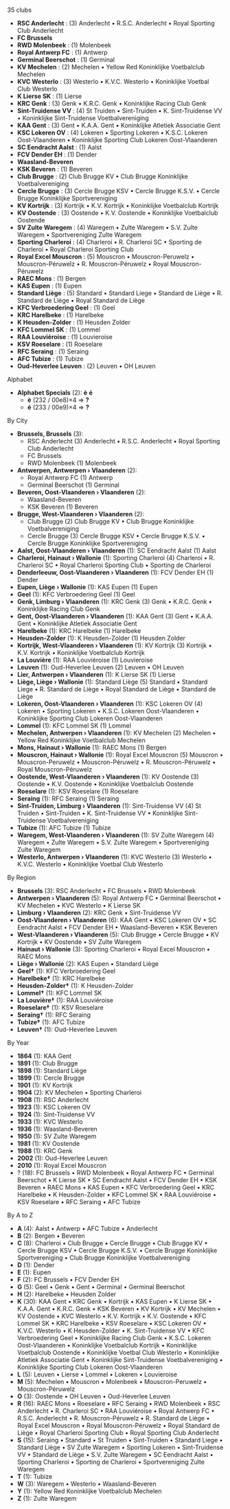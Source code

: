 35 clubs

- **RSC Anderlecht** : (3) Anderlecht • R.S.C. Anderlecht • Royal Sporting Club Anderlecht
- **FC Brussels**
- **RWD Molenbeek** : (1) Molenbeek
- **Royal Antwerp FC** : (1) Antwerp
- **Germinal Beerschot** : (1) Germinal
- **KV Mechelen** : (2) Mechelen • Yellow Red Koninklijke Voetbalclub Mechelen
- **KVC Westerlo** : (3) Westerlo • K.V.C. Westerlo • Koninklijke Voetbal Club Westerlo
- **K Lierse SK** : (1) Lierse
- **KRC Genk** : (3) Genk • K.R.C. Genk • Koninklijke Racing Club Genk
- **Sint-Truidense VV** : (4) St Truiden • Sint-Truiden • K. Sint-Truidense VV • Koninklijke Sint-Truidense Voetbalvereniging
- **KAA Gent** : (3) Gent • K.A.A. Gent • Koninklijke Atletiek Associatie Gent
- **KSC Lokeren OV** : (4) Lokeren • Sporting Lokeren • K.S.C. Lokeren Oost-Vlaanderen • Koninklijke Sporting Club Lokeren Oost-Vlaanderen
- **SC Eendracht Aalst** : (1) Aalst
- **FCV Dender EH** : (1) Dender
- **Waasland-Beveren**
- **KSK Beveren** : (1) Beveren
- **Club Brugge** : (2) Club Brugge KV • Club Brugge Koninklijke Voetbalvereniging
- **Cercle Brugge** : (3) Cercle Brugge KSV • Cercle Brugge K.S.V. • Cercle Brugge Koninklijke Sportvereniging
- **KV Kortrijk** : (3) Kortrijk • K.V. Kortrijk • Koninklijke Voetbalclub Kortrijk
- **KV Oostende** : (3) Oostende • K.V. Oostende • Koninklijke Voetbalclub Oostende
- **SV Zulte Waregem** : (4) Waregem • Zulte Waregem • S.V. Zulte Waregem • Sportvereniging Zulte Waregem
- **Sporting Charleroi** : (4) Charleroi • R. Charleroi SC • Sporting de Charleroi • Royal Charleroi Sporting Club
- **Royal Excel Mouscron** : (5) Mouscron • Mouscron-Peruwelz • Mouscron-Péruwelz • R. Mouscron-Péruwelz • Royal Mouscron-Péruwelz
- **RAEC Mons** : (1) Bergen
- **KAS Eupen** : (1) Eupen
- **Standard Liège** : (5) Standard • Standard Liege • Standard de Liège • R. Standard de Liège • Royal Standard de Liège
- **KFC Verbroedering Geel** : (1) Geel
- **KRC Harelbeke** : (1) Harelbeke
- **K Heusden-Zolder** : (1) Heusden Zolder
- **KFC Lommel SK** : (1) Lommel
- **RAA Louviéroise** : (1) Louvieroise
- **KSV Roeselare** : (1) Roeselare
- **RFC Seraing** : (1) Seraing
- **AFC Tubize** : (1) Tubize
- **Oud-Heverlee Leuven** : (2) Leuven • OH Leuven




Alphabet

- **Alphabet Specials** (2):  **è**  **é** 
  - **è** (232 / 00e8)×4 => **?**
  - **é** (233 / 00e9)×4 => **?**




By City

- **Brussels, Brussels** (3): 
  - RSC Anderlecht  (3) Anderlecht • R.S.C. Anderlecht • Royal Sporting Club Anderlecht
  - FC Brussels 
  - RWD Molenbeek  (1) Molenbeek
- **Antwerpen, Antwerpen › Vlaanderen** (2): 
  - Royal Antwerp FC  (1) Antwerp
  - Germinal Beerschot  (1) Germinal
- **Beveren, Oost-Vlaanderen › Vlaanderen** (2): 
  - Waasland-Beveren 
  - KSK Beveren  (1) Beveren
- **Brugge, West-Vlaanderen › Vlaanderen** (2): 
  - Club Brugge  (2) Club Brugge KV • Club Brugge Koninklijke Voetbalvereniging
  - Cercle Brugge  (3) Cercle Brugge KSV • Cercle Brugge K.S.V. • Cercle Brugge Koninklijke Sportvereniging
- **Aalst, Oost-Vlaanderen › Vlaanderen** (1): SC Eendracht Aalst  (1) Aalst
- **Charleroi, Hainaut › Wallonie** (1): Sporting Charleroi  (4) Charleroi • R. Charleroi SC • Royal Charleroi Sporting Club • Sporting de Charleroi
- **Denderleeuw, Oost-Vlaanderen › Vlaanderen** (1): FCV Dender EH  (1) Dender
- **Eupen, Liège › Wallonie** (1): KAS Eupen  (1) Eupen
- **Geel** (1): KFC Verbroedering Geel  (1) Geel
- **Genk, Limburg › Vlaanderen** (1): KRC Genk  (3) Genk • K.R.C. Genk • Koninklijke Racing Club Genk
- **Gent, Oost-Vlaanderen › Vlaanderen** (1): KAA Gent  (3) Gent • K.A.A. Gent • Koninklijke Atletiek Associatie Gent
- **Harelbeke** (1): KRC Harelbeke  (1) Harelbeke
- **Heusden-Zolder** (1): K Heusden-Zolder  (1) Heusden Zolder
- **Kortrijk, West-Vlaanderen › Vlaanderen** (1): KV Kortrijk  (3) Kortrijk • K.V. Kortrijk • Koninklijke Voetbalclub Kortrijk
- **La Louvière** (1): RAA Louviéroise  (1) Louvieroise
- **Leuven** (1): Oud-Heverlee Leuven  (2) Leuven • OH Leuven
- **Lier, Antwerpen › Vlaanderen** (1): K Lierse SK  (1) Lierse
- **Liège, Liège › Wallonie** (1): Standard Liège  (5) Standard • Standard Liege • R. Standard de Liège • Royal Standard de Liège • Standard de Liège
- **Lokeren, Oost-Vlaanderen › Vlaanderen** (1): KSC Lokeren OV  (4) Lokeren • Sporting Lokeren • K.S.C. Lokeren Oost-Vlaanderen • Koninklijke Sporting Club Lokeren Oost-Vlaanderen
- **Lommel** (1): KFC Lommel SK  (1) Lommel
- **Mechelen, Antwerpen › Vlaanderen** (1): KV Mechelen  (2) Mechelen • Yellow Red Koninklijke Voetbalclub Mechelen
- **Mons, Hainaut › Wallonie** (1): RAEC Mons  (1) Bergen
- **Mouscron, Hainaut › Wallonie** (1): Royal Excel Mouscron  (5) Mouscron • Mouscron-Peruwelz • Mouscron-Péruwelz • R. Mouscron-Péruwelz • Royal Mouscron-Péruwelz
- **Oostende, West-Vlaanderen › Vlaanderen** (1): KV Oostende  (3) Oostende • K.V. Oostende • Koninklijke Voetbalclub Oostende
- **Roeselare** (1): KSV Roeselare  (1) Roeselare
- **Seraing** (1): RFC Seraing  (1) Seraing
- **Sint-Truiden, Limburg › Vlaanderen** (1): Sint-Truidense VV  (4) St Truiden • Sint-Truiden • K. Sint-Truidense VV • Koninklijke Sint-Truidense Voetbalvereniging
- **Tubize** (1): AFC Tubize  (1) Tubize
- **Waregem, West-Vlaanderen › Vlaanderen** (1): SV Zulte Waregem  (4) Waregem • Zulte Waregem • S.V. Zulte Waregem • Sportvereniging Zulte Waregem
- **Westerlo, Antwerpen › Vlaanderen** (1): KVC Westerlo  (3) Westerlo • K.V.C. Westerlo • Koninklijke Voetbal Club Westerlo




By Region

- **Brussels** (3):   RSC Anderlecht • FC Brussels • RWD Molenbeek
- **Antwerpen › Vlaanderen** (5):   Royal Antwerp FC • Germinal Beerschot • KV Mechelen • KVC Westerlo • K Lierse SK
- **Limburg › Vlaanderen** (2):   KRC Genk • Sint-Truidense VV
- **Oost-Vlaanderen › Vlaanderen** (6):   KAA Gent • KSC Lokeren OV • SC Eendracht Aalst • FCV Dender EH • Waasland-Beveren • KSK Beveren
- **West-Vlaanderen › Vlaanderen** (5):   Club Brugge • Cercle Brugge • KV Kortrijk • KV Oostende • SV Zulte Waregem
- **Hainaut › Wallonie** (3):   Sporting Charleroi • Royal Excel Mouscron • RAEC Mons
- **Liège › Wallonie** (2):   KAS Eupen • Standard Liège
- **Geel†** (1):   KFC Verbroedering Geel
- **Harelbeke†** (1):   KRC Harelbeke
- **Heusden-Zolder†** (1):   K Heusden-Zolder
- **Lommel†** (1):   KFC Lommel SK
- **La Louvière†** (1):   RAA Louviéroise
- **Roeselare†** (1):   KSV Roeselare
- **Seraing†** (1):   RFC Seraing
- **Tubize†** (1):   AFC Tubize
- **Leuven†** (1):   Oud-Heverlee Leuven




By Year

- **1864** (1):   KAA Gent
- **1891** (1):   Club Brugge
- **1898** (1):   Standard Liège
- **1899** (1):   Cercle Brugge
- **1901** (1):   KV Kortrijk
- **1904** (2):   KV Mechelen • Sporting Charleroi
- **1908** (1):   RSC Anderlecht
- **1923** (1):   KSC Lokeren OV
- **1924** (1):   Sint-Truidense VV
- **1933** (1):   KVC Westerlo
- **1936** (1):   Waasland-Beveren
- **1950** (1):   SV Zulte Waregem
- **1981** (1):   KV Oostende
- **1988** (1):   KRC Genk
- **2002** (1):   Oud-Heverlee Leuven
- **2010** (1):   Royal Excel Mouscron
- ? (18):   FC Brussels • RWD Molenbeek • Royal Antwerp FC • Germinal Beerschot • K Lierse SK • SC Eendracht Aalst • FCV Dender EH • KSK Beveren • RAEC Mons • KAS Eupen • KFC Verbroedering Geel • KRC Harelbeke • K Heusden-Zolder • KFC Lommel SK • RAA Louviéroise • KSV Roeselare • RFC Seraing • AFC Tubize






By A to Z

- **A** (4): Aalst • Antwerp • AFC Tubize • Anderlecht
- **B** (2): Bergen • Beveren
- **C** (8): Charleroi • Club Brugge • Cercle Brugge • Club Brugge KV • Cercle Brugge KSV • Cercle Brugge K.S.V. • Cercle Brugge Koninklijke Sportvereniging • Club Brugge Koninklijke Voetbalvereniging
- **D** (1): Dender
- **E** (1): Eupen
- **F** (2): FC Brussels • FCV Dender EH
- **G** (5): Geel • Genk • Gent • Germinal • Germinal Beerschot
- **H** (2): Harelbeke • Heusden Zolder
- **K** (30): KAA Gent • KRC Genk • Kortrijk • KAS Eupen • K Lierse SK • K.A.A. Gent • K.R.C. Genk • KSK Beveren • KV Kortrijk • KV Mechelen • KV Oostende • KVC Westerlo • K.V. Kortrijk • K.V. Oostende • KFC Lommel SK • KRC Harelbeke • KSV Roeselare • KSC Lokeren OV • K.V.C. Westerlo • K Heusden-Zolder • K. Sint-Truidense VV • KFC Verbroedering Geel • Koninklijke Racing Club Genk • K.S.C. Lokeren Oost-Vlaanderen • Koninklijke Voetbalclub Kortrijk • Koninklijke Voetbalclub Oostende • Koninklijke Voetbal Club Westerlo • Koninklijke Atletiek Associatie Gent • Koninklijke Sint-Truidense Voetbalvereniging • Koninklijke Sporting Club Lokeren Oost-Vlaanderen
- **L** (5): Leuven • Lierse • Lommel • Lokeren • Louvieroise
- **M** (5): Mechelen • Mouscron • Molenbeek • Mouscron-Peruwelz • Mouscron-Péruwelz
- **O** (3): Oostende • OH Leuven • Oud-Heverlee Leuven
- **R** (16): RAEC Mons • Roeselare • RFC Seraing • RWD Molenbeek • RSC Anderlecht • R. Charleroi SC • RAA Louviéroise • Royal Antwerp FC • R.S.C. Anderlecht • R. Mouscron-Péruwelz • R. Standard de Liège • Royal Excel Mouscron • Royal Mouscron-Péruwelz • Royal Standard de Liège • Royal Charleroi Sporting Club • Royal Sporting Club Anderlecht
- **S** (15): Seraing • Standard • St Truiden • Sint-Truiden • Standard Liege • Standard Liège • SV Zulte Waregem • Sporting Lokeren • Sint-Truidense VV • Standard de Liège • S.V. Zulte Waregem • SC Eendracht Aalst • Sporting Charleroi • Sporting de Charleroi • Sportvereniging Zulte Waregem
- **T** (1): Tubize
- **W** (3): Waregem • Westerlo • Waasland-Beveren
- **Y** (1): Yellow Red Koninklijke Voetbalclub Mechelen
- **Z** (1): Zulte Waregem




